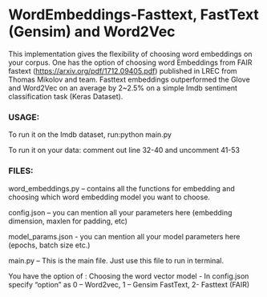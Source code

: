 # WordEmbeddings-Fasttext, FastText (Gensim) and Word2Vec

This implementation gives the flexibility of choosing word embeddings on your corpus. One has the option of choosing word Embeddings from FAIR fastext (https://arxiv.org/pdf/1712.09405.pdf) published in LREC from Thomas Mikolov and team. Fasttext embeddings outperformed the Glove and Word2Vec on an average by 2~2.5% on a simple Imdb sentiment classification task (Keras Dataset). 

### USAGE:

To run it on the Imdb dataset, run:python main.py

To run it on your data: comment out line 32-40 and uncomment 41-53


### FILES:

word_embeddings.py – contains all the functions for embedding and choosing which word embedding model you want to choose.

config.json – you can mention all your parameters here (embedding dimension, maxlen for padding, etc)

model_params.json - you can mention all your model parameters here (epochs, batch size etc.)

main.py – This is the main file. Just use this file to run in terminal.
 
You have the option of :
Choosing the word vector model - In config.json specify “option” as  0 – Word2vec, 1 – Gensim FastText, 2- Fasttext (FAIR)
